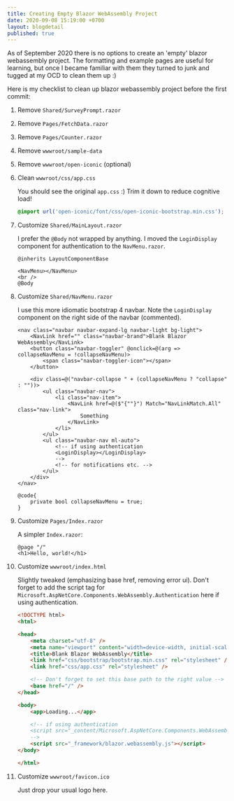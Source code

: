 ```yaml
---
title: Creating Empty Blazor WebAssembly Project
date: 2020-09-08 15:19:00 +0700
layout: blogdetail
published: true
---
```


As of September 2020 there is no options to create an 'empty' blazor webassembly project. The formatting and example pages are useful for learning, but once I became familiar with them they turned to junk and tugged at my OCD to clean them up :)

Here is my checklist to clean up blazor webassembly project before the first commit:

1. Remove `Shared/SurveyPrompt.razor`
1. Remove `Pages/FetchData.razor`
1. Remove `Pages/Counter.razor`
1. Remove `wwwroot/sample-data`
1. Remove `wwwroot/open-iconic` (optional)
1. Clean `wwwroot/css/app.css`

    You should see the original `app.css` :) Trim it down to reduce cognitive load!

    ```css
    @import url('open-iconic/font/css/open-iconic-bootstrap.min.css');
    ```

1. Customize `Shared/MainLayout.razor`

    I prefer the `@Body` not wrapped by anything. I moved the `LoginDisplay` component for authentication to the `NavMenu.razor`.

    ```razor
    @inherits LayoutComponentBase

    <NavMenu></NavMenu>
    <br />
    @Body
    ```

1. Customize `Shared/NavMenu.razor`

    I use this more idiomatic bootstrap 4 navbar. Note the `LoginDisplay` component on the right side of the navbar (commented).

    ```razor
    <nav class="navbar navbar-expand-lg navbar-light bg-light">
        <NavLink href="" class="navbar-brand">Blank Blazor WebAssembly</NavLink>
        <button class="navbar-toggler" @onclick=@(arg => collapseNavMenu = !collapseNavMenu)>
            <span class="navbar-toggler-icon"></span>
        </button>

        <div class=@("navbar-collapse " + (collapseNavMenu ? "collapse" : ""))>
            <ul class="navbar-nav">
                <li class="nav-item">
                    <NavLink href=@($"{""}") Match="NavLinkMatch.All" class="nav-link">
                        Something
                    </NavLink>
                </li>
            </ul>
            <ul class="navbar-nav ml-auto">
                <!-- if using authentication
                <LoginDisplay></LoginDisplay>
                -->
                <!-- for notifications etc. -->
            </ul>
        </div>
    </nav>

    @code{
        private bool collapseNavMenu = true;
    }
    ```

1. Customize `Pages/Index.razor`

    A simpler `Index.razor`:

    ```razor
    @page "/"
    <h1>Hello, world!</h1>
    ```

1. Customize `wwwroot/index.html`

    Slightly tweaked (emphasizing base href, removing error ui). Don't forget to add the script tag for `Microsoft.AspNetCore.Components.WebAssembly.Authentication` here if using authentication.

    ```html
    <!DOCTYPE html>
    <html>

    <head>
        <meta charset="utf-8" />
        <meta name="viewport" content="width=device-width, initial-scale=1.0" />
        <title>Blank Blazor WebAssembly</title>
        <link href="css/bootstrap/bootstrap.min.css" rel="stylesheet" />
        <link href="css/app.css" rel="stylesheet" />

        <!-- Don't forget to set this base path to the right value -->
        <base href="/" />
    </head>

    <body>
        <app>Loading...</app>

        <!-- if using authentication
        <script src="_content/Microsoft.AspNetCore.Components.WebAssembly.Authentication/AuthenticationService.js"></script>
        -->
        <script src="_framework/blazor.webassembly.js"></script>
    </body>

    </html>
    ```

1. Customize `wwwroot/favicon.ico`

    Just drop your usual logo here.
